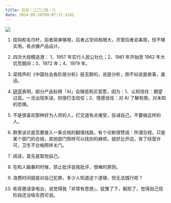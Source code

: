 ```yaml
---
title: 日志｜二〇二四・八
date: 2024-09-20T09:07:17.224Z
---
```



![](https://wesson-image.oss-cn-beijing.aliyuncs.com/img/202203081917444.png)


 1. 挂钩和毛巾杆，前者简单够用，后者占空间局限大，尽管后者会美观，但不够实用。有点像产品设计。

2. 四次大规模逃港： 1、1957 年实行人民公社化；2、1961 年开始至 1962 年大饥荒期间；3、1972 年；4、1979 年。

3. 梁晓声的《中国社会各阶层分析》挺无聊的，说是分析，倒不如说是故事，废话。

4.  [研究](https://www.cnn.com/2024/08/10/business/brands-avoid-term-customers/index.html)表明，部分产品标榜「AI」会降低购买意愿，因为：1、认知信任：期望过高，一旦出现失误，则很打击信任；2、情感信任：对 AI 了解有限，对未知的恐惧。

5. 不是很喜欢那种好为人师的人，打交道有点难受，告诫自己，不要做这样的人。

6. 群里谈论是否要接入一条合规的翻墙线路，有个论断很赞成：所谓合规，只是某个部门的合规，其他部门照样可以找你的麻烦，就好比开店，有了经营许可，卫生不合格照样关门。

7. 阅读，首先是取悦自己。

8. 在和人脑暴的时候，禁止批评自我批评，很棒的原则。

9. 浪费时间就是对自己犯罪，多少人知道这个道理，但无法践行呢？

10. 栋哥邀请录电台，说觉得我「非常有思想」，犹豫了下，婉拒了，觉得自己现阶段还没啥东西可说。
